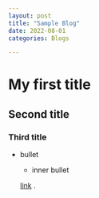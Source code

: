 ```yaml
---
layout: post
title: "Sample Blog"
date: 2022-08-01
categories: Blogs

---
```


# My first title

## Second title

### Third title

- bullet
  - inner bullet
  
  [link](https://www.davidodhiambo.com)
 .
 
 
  
